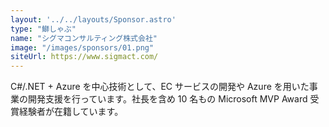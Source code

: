 ```yaml
---
layout: '../../layouts/Sponsor.astro'
type: "鰤しゃぶ"
name: "シグマコンサルティング株式会社"
image: "/images/sponsors/01.png"
siteUrl: https://www.sigmact.com/
---
```


C#/.NET + Azure を中心技術として、EC サービスの開発や Azure を用いた事業の開発支援を行っています。社長を含め 10 名もの Microsoft MVP Award 受賞経験者が在籍しています。